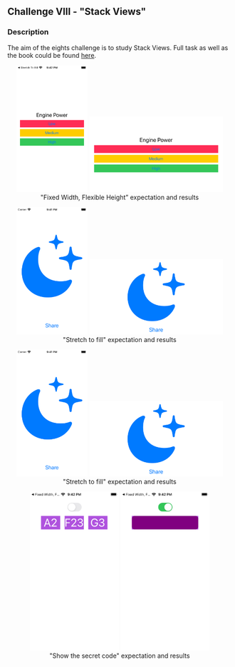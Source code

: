 ## Challenge VIII - "Stack Views"
### Description

The aim of the eights challenge is to study Stack Views. Full task as well as the book could be found [here](https://useyourloaf.com/autolayout/).

<p align="center">
  <img width="160" src="Media/Result_1.png">
  <img width="300" src="Media/Result_2.png">
  <br>
  <span>"Fixed Width, Flexible Height” expectation and results</span>
</p>

<p align="center">
  <img width="160" src="Media/Result_3.png">
  <img width="300" src="Media/Result_4.png">
  <br>
  <span>"Stretch to fill" expectation and results</span>
</p>

<p align="center">
  <img width="160" src="Media/Result_3.png">
  <img width="300" src="Media/Result_4.png">
  <br>
  <span>"Stretch to fill" expectation and results</span>
</p>

<p align="center">
  <img width="200" src="Media/Result_5.png">
  <img width="200" src="Media/Result_6.png">
  <br>
  <span>"Show the secret code" expectation and results</span>
</p>





